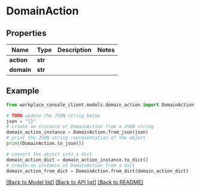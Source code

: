 # DomainAction


## Properties

Name | Type | Description | Notes
------------ | ------------- | ------------- | -------------
**action** | **str** |  | 
**domain** | **str** |  | 

## Example

```python
from workplace_console_client.models.domain_action import DomainAction

# TODO update the JSON string below
json = "{}"
# create an instance of DomainAction from a JSON string
domain_action_instance = DomainAction.from_json(json)
# print the JSON string representation of the object
print(DomainAction.to_json())

# convert the object into a dict
domain_action_dict = domain_action_instance.to_dict()
# create an instance of DomainAction from a dict
domain_action_from_dict = DomainAction.from_dict(domain_action_dict)
```
[[Back to Model list]](../README.md#documentation-for-models) [[Back to API list]](../README.md#documentation-for-api-endpoints) [[Back to README]](../README.md)


